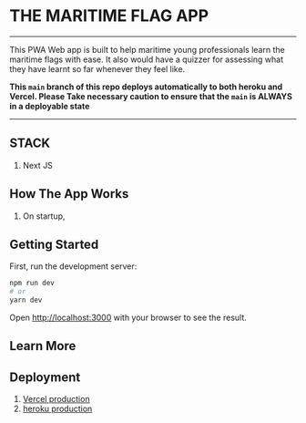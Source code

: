 # THE MARITIME FLAG APP

---
This PWA Web app is built to help maritime young professionals learn the maritime flags with ease. It also would have a quizzer for assessing what they have learnt so far whenever they feel like.

**This `main` branch of this repo deploys automatically to both heroku and Vercel. Please Take necessary caution to ensure that the `main` is ALWAYS in a deployable state**

---

## STACK
1. Next JS

## How The App Works
1. On startup, 


## Getting Started

First, run the development server:

```bash
npm run dev
# or
yarn dev
```
Open [http://localhost:3000](http://localhost:3000) with your browser to see the result.


## Learn More


## Deployment
1. [Vercel production](https://maritime-flag-app.vercel.app)
2. [heroku production](https://maritime-flag-app.herokuapp.com)